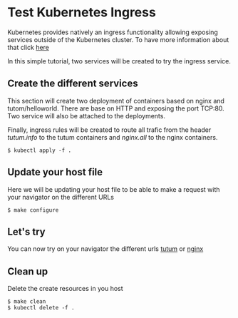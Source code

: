 # Test Kubernetes Ingress
Kubernetes provides natively an ingress functionality allowing exposing services outside of the Kubernetes cluster.
To have more information about that click [here](https://kubernetes.io/docs/concepts/services-networking/ingress/)

In this simple tutorial, two services will be created to try the ingress service.

## Create the different services
This section will create two deployment of containers based on nginx and tutom/helloworld. There are base on HTTP and exposing the port TCP:80.
Two service will also be attached to the deployments.

Finally, ingress rules will be created to route all trafic from the header *tutum.info* to the tutum containers and *nginx.all* to the nginx containers.
```
$ kubectl apply -f .
```

## Update your host file
Here we will be updating your host file to be able to make a request with your navigator on the different URLs
```
$ make configure
```

## Let's try
You can now try on your navigator the different urls
[tutum](http://tutum.info) or [nginx](http://nginx.all)

## Clean up
Delete the create resources in you host
```
$ make clean
$ kubectl delete -f .
```
